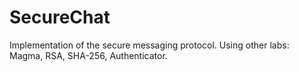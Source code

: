 # SecureChat
Implementation of the secure messaging protocol.
Using other labs: Magma, RSA, SHA-256, Authenticator.
